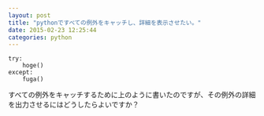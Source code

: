 ```yaml
---
layout: post
title: "pythonですべての例外をキャッチし、詳細を表示させたい。"
date: 2015-02-23 12:25:44
categories: python
---
```

<pre><code>try:
    hoge()
except:
    fuga()
</code></pre>

<p>すべての例外をキャッチするために上のように書いたのですが、その例外の詳細を出力させるにはどうしたらよいですか？</p>
